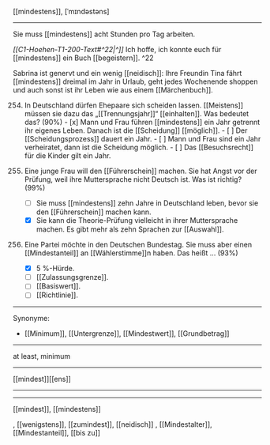 [[mindestens]], [ˈmɪndəstəns]

---
Sie muss [[mindestens]] acht Stunden pro Tag arbeiten.

*[[C1-Hoehen-T1-200-Text#^22|^]]* Ich hoffe, ich konnte euch für [[mindestens]] ein Buch [[begeistern]]. ^22


Sabrina ist genervt und ein wenig [[neidisch]]: Ihre Freundin Tina fährt [[mindestens]] dreimal im Jahr in Urlaub, geht jedes Wochenende shoppen und auch sonst ist ihr Leben wie aus einem [[Märchenbuch]].

254. In Deutschland dürfen Ehepaare sich scheiden lassen. [[Meistens]] müssen sie dazu das „[[Trennungsjahr]]“ [[einhalten]]. Was bedeutet das? (90%)
	- [x] Mann und Frau führen [[mindestens]] ein Jahr getrennt ihr eigenes Leben. Danach ist die [[Scheidung]] [[möglich]].
	- [ ] Der [[Scheidungsprozess]] dauert ein Jahr.
	- [ ] Mann und Frau sind ein Jahr verheiratet, dann ist die Scheidung möglich.
	- [ ] Das [[Besuchsrecht]] für die Kinder gilt ein Jahr.

1. Eine junge Frau will den [[Führerschein]] machen. Sie hat Angst vor der Prüfung, weil ihre Muttersprache nicht Deutsch ist. Was ist richtig? (99%)
	- [ ] Sie muss [[mindestens]] zehn Jahre in Deutschland leben, bevor sie den [[Führerschein]] machen kann.
	- [x] Sie kann die Theorie-Prüfung vielleicht in ihrer Muttersprache machen. Es gibt mehr als zehn Sprachen zur [[Auswahl]].

2. Eine Partei möchte in den Deutschen Bundestag. Sie muss aber einen [[Mindestanteil]] an [[Wählerstimme]]n haben. Das heißt … (93%)
	- [x] 5 %-Hürde.
	- [ ] [[Zulassungsgrenze]].
	- [ ] [[Basiswert]].
	- [ ] [[Richtlinie]].

---
Synonyme:
- [[Minimum]], [[Untergrenze]], [[Mindestwert]], [[Grundbetrag]]

---
at least, minimum

---
[[mindest]][[ens]]

---


---
[[mindest]], [[mindestens]]

, [[wenigstens]], [[zumindest]], [[neidisch]]
, [[Mindestalter]], [[Mindestanteil]], [[bis zu]]